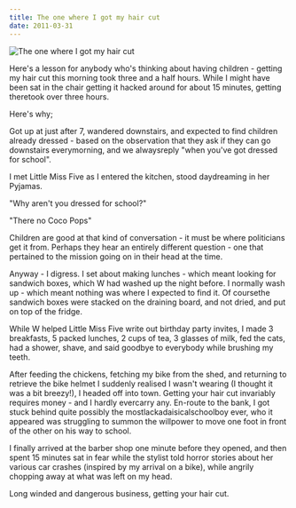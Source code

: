```yaml
---
title: The one where I got my hair cut
date: 2011-03-31
---
```


![The one where I got my hair cut](https://source.unsplash.com/Pll7AP6NFpY/1600x900)

Here's a lesson for anybody who's thinking about having children - getting my hair cut this morning took three and a half hours. While I might have been sat in the chair getting it hacked around for about 15 minutes, getting theretook over three hours.

Here's why;

Got up at just after 7, wandered downstairs, and expected to find children already dressed - based on the observation that they ask if they can go downstairs everymorning, and we alwaysreply "when you've got dressed for school".

I met Little Miss Five as I entered the kitchen, stood daydreaming in her Pyjamas.

"Why aren't you dressed for school?"

"There no Coco Pops"

Children are good at that kind of conversation - it must be where politicians get it from. Perhaps they hear an entirely different question - one that pertained to the mission going on in their head at the time.

Anyway - I digress. I set about making lunches - which meant looking for sandwich boxes, which W had washed up the night before. I normally wash up - which meant nothing was where I expected to find it. Of coursethe sandwich boxes were stacked on the draining board, and not dried, and put on top of the fridge.

While W helped Little Miss Five write out birthday party invites, I made 3 breakfasts, 5 packed lunches, 2 cups of tea, 3 glasses of milk, fed the cats, had a shower, shave, and said goodbye to everybody while brushing my teeth.

After feeding the chickens, fetching my bike from the shed, and returning to retrieve the bike helmet I suddenly realised I wasn't wearing (I thought it was a bit breezy!), I headed off into town. Getting your hair cut invariably requires money - and I hardly evercarry any. En-route to the bank, I got stuck behind quite possibly the mostlackadaisicalschoolboy ever, who it appeared was struggling to summon the willpower to move one foot in front of the other on his way to school.

I finally arrived at the barber shop one minute before they opened, and then spent 15 minutes sat in fear while the stylist told horror stories about her various car crashes (inspired by my arrival on a bike), while angrily chopping away at what was left on my head.

Long winded and dangerous business, getting your hair cut.